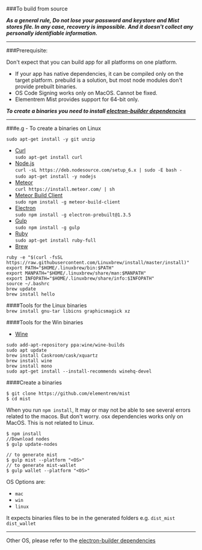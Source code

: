 ###To build from source	

***As a general rule, Do not lose your password and keystore and Mist stores file. In any case, recovery is impossible.***
***And it doesn't collect any personally identifiable information.***

-------------------------------------------
###Prerequisite:

Don't expect that you can build app for all platforms on one platform.
- If your app has native dependencies, it can be compiled only on the target platform. prebuild is a solution, but most node modules don't provide prebuilt binaries.
- OS Code Signing works only on MacOS. Cannot be fixed.
- Elementrem Mist provides support for 64-bit only.

***To create a binaries you need to install [electron-builder dependencies](https://github.com/electron-userland/electron-builder/wiki/Multi-Platform-Build#macos)***

--------------------------
###e.g - To create a binaries on Linux

`sudo apt-get install -y git unzip`   

* [Curl](https://curl.haxx.se/)  	 	
`sudo apt-get install curl`   
* [Node.js](https://nodejs.org/)    
`curl -sL https://deb.nodesource.com/setup_6.x | sudo -E bash -`  
`sudo apt-get install -y nodejs`   
* [Meteor](https://www.meteor.com/)   
`curl https://install.meteor.com/ | sh`   
* [Meteor Build Client](https://github.com/frozeman/meteor-build-client/) 	  
`sudo npm install -g meteor-build-client`    
* [Electron](http://electron.atom.io/)        
`sudo npm install -g electron-prebuilt@1.3.5`   
* [Gulp](http://gulpjs.com/)    
`sudo npm install -g gulp`  
* [Ruby](https://www.ruby-lang.org/)    
`sudo apt-get install ruby-full`
* [Brew](http://linuxbrew.sh/)      
```
ruby -e "$(curl -fsSL https://raw.githubusercontent.com/Linuxbrew/install/master/install)" 
export PATH="$HOME/.linuxbrew/bin:$PATH" 
export MANPATH="$HOME/.linuxbrew/share/man:$MANPATH" 
export INFOPATH="$HOME/.linuxbrew/share/info:$INFOPATH" 
source ~/.bashrc
brew update 
brew install hello
```

####Tools for the Linux binaries     
`brew install gnu-tar libicns graphicsmagick xz`

####Tools for the Win binaries
* [Wine](https://www.winehq.org/)   
```
sudo add-apt-repository ppa:wine/wine-builds 
sudo apt update
brew install Caskroom/cask/xquartz 
brew install wine
brew install mono
sudo apt-get install --install-recommends winehq-devel 
```

####Create a binaries

```
$ git clone https://github.com/elementrem/mist
$ cd mist   
```
When you run `npm install`, It may or may not be able to see several errors related to the macos. But don't worry. osx dependencies works only on MacOS. This is not related to Linux.
```
$ npm install
//Download nodes
$ gulp update-nodes
```
```
// to generate mist   
$ gulp mist --platform "<OS>"   
// to generate mist-wallet
$ gulp wallet --platform "<OS>"
```
OS Options are:    
* `mac`   
* `win`		
* `linux`

It expects binaries files to be in the generated folders e.g.
`dist_mist`
`dist_wallet`

---------------------------------------------------

Other OS, please refer to the [electron-builder dependencies](https://github.com/electron-userland/electron-builder/wiki/Multi-Platform-Build#macos)
